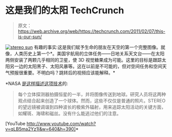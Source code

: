 # 这是我们的太阳 TechCrunch

> 原文：<https://web.archive.org/web/https://techcrunch.com/2011/02/07/this-is-our-sun/>

[![](img/897a1a2d117f472f96901918f5e6eb20.png "stereo sun")](https://web.archive.org/web/20221206222303/https://beta.techcrunch.com/wp-content/uploads/2011/02/stereo-sun.jpg) 
有趣的事实:这是我们赋予生命的朋友在天空的第一个完整图像。就像，人类历史上第一个*。美国宇航局的立体任务——日地关系天文台——在太阳两侧安装了两颗几乎相同的卫星，使 3D 视觉糖果成为可能。这里的目标是跟踪太阳另一边的太阳黑子、太阳风暴等。这在以前是不可能的，但对空间任务和空间天气预报很重要。不明白吗？跳转后的视频应该能解释。*

 *NASA [是这样描述这项技术](https://web.archive.org/web/20221206222303/http://www.nasa.gov/mission_pages/stereo/news/entire-sun.html)的:

> 每个立体探测器拍摄恒星的一半，并将图像传送到地球。研究人员将这两种观点结合起来创造了一个球体。然而，这些不仅仅是普通的照片。STEREO 的望远镜被调谐到四种波长的极紫外辐射，用来追踪太阳活动的关键方面，如耀斑、海啸和磁丝。没有什么能逃过他们的注意。

[YouTube http://www.youtube.com/watch?v=qLB5ma2Yz1I&w=640&h=390]*